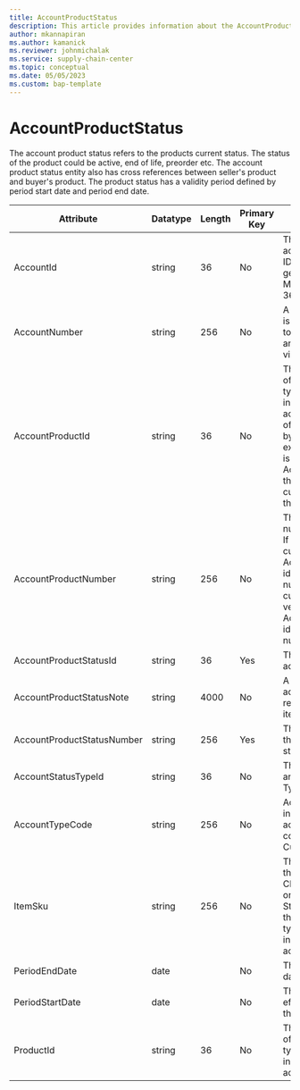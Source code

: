```yaml
---
title: AccountProductStatus
description: This article provides information about the AccountProductStatus entity.
author: mkannapiran
ms.author: kamanick
ms.reviewer: johnmichalak
ms.service: supply-chain-center
ms.topic: conceptual
ms.date: 05/05/2023
ms.custom: bap-template
---
```


# **AccountProductStatus**

The account product status refers to the products current status. The status of the product could be active, end of life, preorder etc. The account product status entity also has cross references between seller's product and buyer's product. The product status has a validity period defined by period start date and period end date.



|	Attribute	|	Datatype	|	Length	|	Primary Key	|	Description	|
|---------------|--------|------|----------|-----------|
|	AccountId	|	string	|	36	|	No	|	The unique ID of the account. The Account ID is an internal system generated ID by Microsoft Dynamics 365 applications.	|
|	AccountNumber	|	string	|	256	|	No	|	A number or code that is used for the account to quickly search for and identify it in system views.	|
|	AccountProductId	|	string	|	36	|	No	|	The Stockkeeping Unit of the product, which is typically used for inventory-related activities. The unique ID of the product managed by the account. For example, if the account is a customer, then AccountProductId holds the product ID the customer uses to refer the sellers product.	|
|	AccountProductNumber	|	string	|	256	|	No	|	The unique product number for the account. If the account is a customer, then AccountProductNumber identifies the product number of the customer, or if its vendor then AccountProductNumber identifies the product number of the vendor.	|
|	AccountProductStatusId	|	string	|	36	|	Yes	|	The unique ID of the account product status	|
|	AccountProductStatusNote	|	string	|	4000	|	No	|	A note, comment or additional information regarding the vendor item status.	|
|	AccountProductStatusNumber	|	string	|	256	|	Yes	|	The unique number of the account product status	|
|	AccountStatusTypeId	|	string	|	36	|	No	|	The unique identifier of an Account Status Type.	|
|	AccountTypeCode	|	string	|	256	|	No	|	Account type code indicates the type of account. An account could be Vendor, Customer etc.	|
|	ItemSku	|	string	|	256	|	No	|	The product number of the Microsoft Supply Chain Center customer or user. The Stockkeeping Unit of the product, which is typically used for inventory-related activities. |
|	PeriodEndDate	|	date	|		|	No	|	The validity or expiry date of this record	|
|	PeriodStartDate	|	date	|		|	No	|	The beginning or effective start date of this record	|
|	ProductId	|	string	|	36	|	No	|	The Stockkeeping Unit of the product, which is typically used for inventory-related activities.	|
